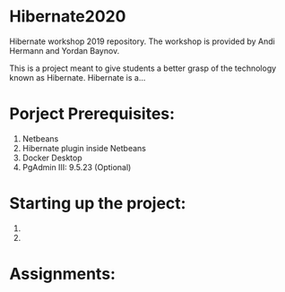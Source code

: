# Hibernate2020

Hibernate workshop 2019 repository. The workshop is provided by Andi Hermann and Yordan Baynov.

This is a project meant to give students a better grasp of the technology known as Hibernate. Hibernate is a...

# Porject Prerequisites:
1. Netbeans
2. Hibernate plugin inside Netbeans
3. Docker Desktop
4. PgAdmin III: 9.5.23 (Optional)


# Starting up the project:
1.
2.


# Assignments:
